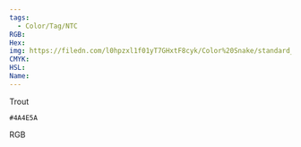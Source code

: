 ```yaml
---
tags:
  - Color/Tag/NTC
RGB:
Hex:
img: https://filedn.com/l0hpzxl1f01yT7GHxtF8cyk/Color%20Snake/standard_csv_to_svg/%23/4A4E5A.svg
CMYK:
HSL:
Name:
---
```

Trout
```palette
#4A4E5A
```
RGB
